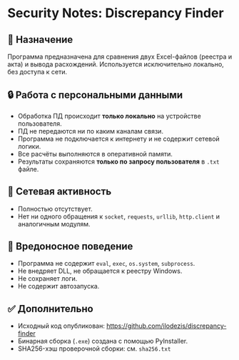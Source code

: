 # Security Notes: Discrepancy Finder

## 📌 Назначение

Программа предназначена для сравнения двух Excel-файлов (реестра и акта) и вывода расхождений. Используется исключительно локально, без доступа к сети.

## 🔒 Работа с персональными данными

- Обработка ПД происходит **только локально** на устройстве пользователя.
- ПД не передаются ни по каким каналам связи.
- Программа не подключается к интернету и не содержит сетевой логики.
- Все расчёты выполняются в оперативной памяти.
- Результаты сохраняются **только по запросу пользователя** в `.txt` файле.

## 📡 Сетевая активность

- Полностью отсутствует.
- Нет ни одного обращения к `socket`, `requests`, `urllib`, `http.client` и аналогичным модулям.

## 🧪 Вредоносное поведение

- Программа не содержит `eval`, `exec`, `os.system`, `subprocess`.
- Не внедряет DLL, не обращается к реестру Windows.
- Не сохраняет логи.
- Не содержит автозапуска.

## ✅ Дополнительно

- Исходный код опубликован: https://github.com/ilodezis/discrepancy-finder
- Бинарная сборка (`.exe`) создана с помощью PyInstaller.
- SHA256-хэш проверочной сборки: см. `sha256.txt`
